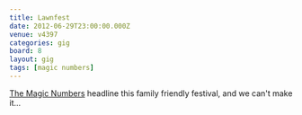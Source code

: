 ```yaml
---
title: Lawnfest
date: 2012-06-29T23:00:00.000Z
venue: v4397
categories: gig
board: 8
layout: gig
tags: [magic numbers]
---
```

<a href="/wiki/magic+numbers">The Magic Numbers</a> headline this family friendly festival, and we can't make it...